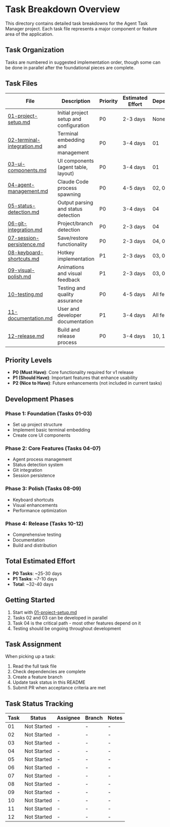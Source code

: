 # Task Breakdown Overview

This directory contains detailed task breakdowns for the Agent Task Manager project. Each task file represents a major component or feature area of the application.

## Task Organization

Tasks are numbered in suggested implementation order, though some can be done in parallel after the foundational pieces are complete.

## Task Files

| File | Description | Priority | Estimated Effort | Dependencies |
|------|-------------|----------|------------------|--------------|
| [01-project-setup.md](./01-project-setup.md) | Initial project setup and configuration | P0 | 2-3 days | None |
| [02-terminal-integration.md](./02-terminal-integration.md) | Terminal embedding and management | P0 | 3-4 days | 01 |
| [03-ui-components.md](./03-ui-components.md) | UI components (agent table, layout) | P0 | 3-4 days | 01 |
| [04-agent-management.md](./04-agent-management.md) | Claude Code process spawning | P0 | 4-5 days | 02, 03 |
| [05-status-detection.md](./05-status-detection.md) | Output parsing and status detection | P0 | 3-4 days | 04 |
| [06-git-integration.md](./06-git-integration.md) | Project/branch detection | P0 | 2-3 days | 04 |
| [07-session-persistence.md](./07-session-persistence.md) | Save/restore functionality | P0 | 2-3 days | 04, 06 |
| [08-keyboard-shortcuts.md](./08-keyboard-shortcuts.md) | Hotkey implementation | P1 | 2-3 days | 03, 04 |
| [09-visual-polish.md](./09-visual-polish.md) | Animations and visual feedback | P1 | 2-3 days | 03, 05 |
| [10-testing.md](./10-testing.md) | Testing and quality assurance | P0 | 4-5 days | All features |
| [11-documentation.md](./11-documentation.md) | User and developer documentation | P1 | 3-4 days | All features |
| [12-release.md](./12-release.md) | Build and release process | P0 | 3-4 days | 10, 11 |

## Priority Levels

- **P0 (Must Have)**: Core functionality required for v1 release
- **P1 (Should Have)**: Important features that enhance usability
- **P2 (Nice to Have)**: Future enhancements (not included in current tasks)

## Development Phases

### Phase 1: Foundation (Tasks 01-03)
- Set up project structure
- Implement basic terminal embedding
- Create core UI components

### Phase 2: Core Features (Tasks 04-07)
- Agent process management
- Status detection system
- Git integration
- Session persistence

### Phase 3: Polish (Tasks 08-09)
- Keyboard shortcuts
- Visual enhancements
- Performance optimization

### Phase 4: Release (Tasks 10-12)
- Comprehensive testing
- Documentation
- Build and distribution

## Total Estimated Effort

- **P0 Tasks**: ~25-30 days
- **P1 Tasks**: ~7-10 days
- **Total**: ~32-40 days

## Getting Started

1. Start with [01-project-setup.md](./01-project-setup.md)
2. Tasks 02 and 03 can be developed in parallel
3. Task 04 is the critical path - most other features depend on it
4. Testing should be ongoing throughout development

## Task Assignment

When picking up a task:
1. Read the full task file
2. Check dependencies are complete
3. Create a feature branch
4. Update task status in this README
5. Submit PR when acceptance criteria are met

## Task Status Tracking

| Task | Status | Assignee | Branch | Notes |
|------|--------|----------|---------|--------|
| 01 | Not Started | - | - | - |
| 02 | Not Started | - | - | - |
| 03 | Not Started | - | - | - |
| 04 | Not Started | - | - | - |
| 05 | Not Started | - | - | - |
| 06 | Not Started | - | - | - |
| 07 | Not Started | - | - | - |
| 08 | Not Started | - | - | - |
| 09 | Not Started | - | - | - |
| 10 | Not Started | - | - | - |
| 11 | Not Started | - | - | - |
| 12 | Not Started | - | - | - |